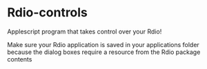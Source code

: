 Rdio-controls
=============

Applescript program that takes control over your Rdio!


Make sure your Rdio application is saved in your applications folder because the dialog boxes require a resource from the Rdio 
package contents
